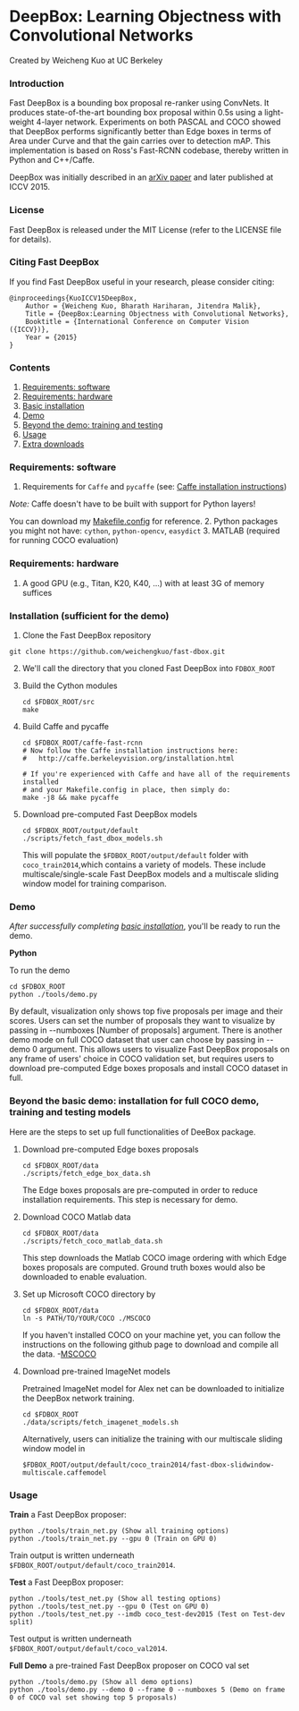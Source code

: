 # DeepBox: Learning Objectness with Convolutional Networks

Created by Weicheng Kuo at UC Berkeley

### Introduction

Fast DeepBox is a bounding box proposal re-ranker using ConvNets. It produces state-of-the-art bounding box proposal within 0.5s using a light-weight 4-layer network. Experiments on both PASCAL and COCO showed that DeepBox performs significantly better than Edge boxes in terms of Area under Curve and that the gain carries over to detection mAP. This implementation is based on Ross's Fast-RCNN codebase, thereby written in Python and C++/Caffe.

DeepBox was initially described in an [arXiv paper](http://arxiv.org/abs/1505.02146) and later published at ICCV 2015.

### License

Fast DeepBox is released under the MIT License (refer to the LICENSE file for details).

### Citing Fast DeepBox

If you find Fast DeepBox useful in your research, please consider citing:

    @inproceedings{KuoICCV15DeepBox,
        Author = {Weicheng Kuo, Bharath Hariharan, Jitendra Malik},
        Title = {DeepBox:Learning Objectness with Convolutional Networks},
        Booktitle = {International Conference on Computer Vision ({ICCV})},
        Year = {2015}
    }
    
### Contents
1. [Requirements: software](#requirements-software)
2. [Requirements: hardware](#requirements-hardware)
3. [Basic installation](#installation-sufficient-for-the-demo)
4. [Demo](#demo)
5. [Beyond the demo: training and testing](#beyond-the-demo-installation-for-training-and-testing-models)
6. [Usage](#usage)
7. [Extra downloads](#extra-downloads)

### Requirements: software

1. Requirements for `Caffe` and `pycaffe` (see: [Caffe installation instructions](http://caffe.berkeleyvision.org/installation.html))

  *Note:* Caffe doesn't have to be built with support for Python layers!

  You can download my [Makefile.config](http://www.cs.berkeley.edu/~wckuo/fast-dbox-data/Makefile.config) for reference.
2. Python packages you might not have: `cython`, `python-opencv`, `easydict`
3. MATLAB (required for running COCO evaluation)

### Requirements: hardware

1. A good GPU (e.g., Titan, K20, K40, ...) with at least 3G of memory suffices

### Installation (sufficient for the demo)

1. Clone the Fast DeepBox repository
  ```Shell
  git clone https://github.com/weichengkuo/fast-dbox.git
  ```
  
2. We'll call the directory that you cloned Fast DeepBox into `FDBOX_ROOT`

3. Build the Cython modules
    ```Shell
    cd $FDBOX_ROOT/src
    make
    ```
    
4. Build Caffe and pycaffe
    ```Shell
    cd $FDBOX_ROOT/caffe-fast-rcnn
    # Now follow the Caffe installation instructions here:
    #   http://caffe.berkeleyvision.org/installation.html

    # If you're experienced with Caffe and have all of the requirements installed
    # and your Makefile.config in place, then simply do:
    make -j8 && make pycaffe
    ```
    
5. Download pre-computed Fast DeepBox models
    ```Shell
    cd $FDBOX_ROOT/output/default
    ./scripts/fetch_fast_dbox_models.sh
    ```

    This will populate the `$FDBOX_ROOT/output/default` folder with `coco_train2014`,which contains a variety of models. These include multiscale/single-scale Fast DeepBox models and a multiscale sliding window model for training comparison.

### Demo

*After successfully completing [basic installation](#installation-sufficient-for-the-demo)*, you'll be ready to run the demo.

**Python**

To run the demo
```Shell
cd $FDBOX_ROOT
python ./tools/demo.py
```
By default, visualization only shows top five proposals per image and their scores. Users can set the number of proposals they want to visualize by passing in --numboxes [Number of proposals] argument. There is another demo mode on full COCO dataset that user can choose by passing in --demo 0 argument. This allows users to visualize Fast DeepBox proposals on any frame of users' choice in COCO validation set, but requires users to download pre-computed Edge boxes proposals and install COCO dataset in full. 

### Beyond the basic demo: installation for full COCO demo, training and testing models
Here are the steps to set up full functionalities of DeeBox package.

1. Download pre-computed Edge boxes proposals
    ```Shell
    cd $FDBOX_ROOT/data
    ./scripts/fetch_edge_box_data.sh
    ```
    The Edge boxes proposals are pre-computed in order to reduce installation requirements. This step is necessary for demo.

2. Download COCO Matlab data 
    ```Shell
    cd $FDBOX_ROOT/data
    ./scripts/fetch_coco_matlab_data.sh
    ```
    This step downloads the Matlab COCO image ordering with which Edge boxes proposals are computed. Ground truth boxes would also be downloaded to enable evaluation.

3. Set up Microsoft COCO directory by
    ```Shell
    cd $FDBOX_ROOT/data
    ln -s PATH/TO/YOUR/COCO ./MSCOCO
    ```
    If you haven't installed COCO on your machine yet, you can follow the instructions on the following github page to download and compile all the data. 
   -[MSCOCO](https://github.com/pdollar/coco)

4.  Download pre-trained ImageNet models

    Pretrained ImageNet model for Alex net can be downloaded to initialize the DeepBox network training.
    ```Shell
    cd $FDBOX_ROOT
    ./data/scripts/fetch_imagenet_models.sh
    ```
    Alternatively, users can initialize the training with our multiscale sliding window model in
    ```Shell
    $FDBOX_ROOT/output/default/coco_train2014/fast-dbox-slidwindow-multiscale.caffemodel
    ```

### Usage

**Train** a Fast DeepBox proposer:

```Shell
python ./tools/train_net.py (Show all training options)
python ./tools/train_net.py --gpu 0 (Train on GPU 0)
```
Train output is written underneath `$FDBOX_ROOT/output/default/coco_train2014`.


**Test** a Fast DeepBox proposer:

```Shell
python ./tools/test_net.py (Show all testing options)
python ./tools/test_net.py --gpu 0 (Test on GPU 0)
python ./tools/test_net.py --imdb coco_test-dev2015 (Test on Test-dev split)  
```

Test output is written underneath `$FDBOX_ROOT/output/default/coco_val2014`.

**Full Demo** a pre-trained Fast DeepBox proposer on COCO val set

```Shell
python ./tools/demo.py (Show all demo options)
python ./tools/demo.py --demo 0 --frame 0 --numboxes 5 (Demo on frame 0 of COCO val set showing top 5 proposals)

